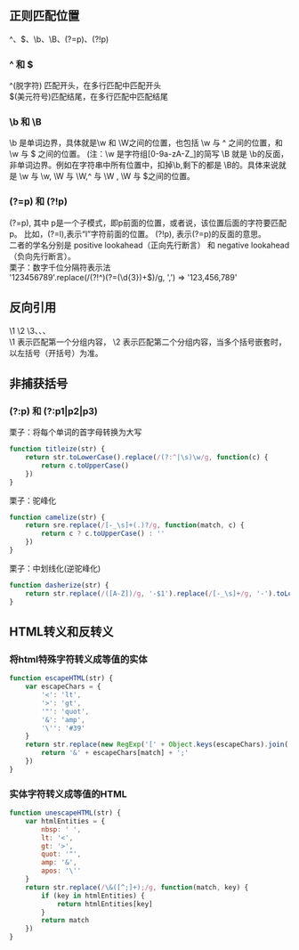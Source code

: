 ## 正则匹配位置  
^、$、\b、\B、(?=p)、(?!p)
### ^ 和 $
^(脱字符) 匹配开头，在多行匹配中匹配开头  
$(美元符号)匹配结尾，在多行匹配中匹配结尾  

### \b 和 \B
\b 是单词边界，具体就是\w 和 \W之间的位置，也包括 \w 与 ^ 之间的位置，和 \w 与 $ 之间的位置。
(注：\w 是字符组[0-9a-zA-Z_]的简写
\B 就是 \b的反面，非单词边界。例如在字符串中所有位置中，扣掉\b,剩下的都是 \B的。具体来说就是 \w 与 \w,
\W 与 \W,^ 与 \W , \W 与 $之间的位置。

### (?=p) 和 (?!p)  
(?=p), 其中 p是一个子模式，即p前面的位置，或者说，该位置后面的字符要匹配p。
比如，(?=l),表示“l”字符前面的位置。
(?!p), 表示(?=p)的反面的意思。  
二者的学名分别是 positive lookahead（正向先行断言） 和 negative lookahead（负向先行断言）。  
栗子：数字千位分隔符表示法  
'123456789'.replace(/(?!^)(?=(\d{3})+$)/g, ',')  => '123,456,789'

## 反向引用
\1  \2  \3、、、  
\1 表示匹配第一个分组内容， \2 表示匹配第二个分组内容，当多个括号嵌套时，以左括号（开括号）为准。  

## 非捕获括号
### (?:p) 和 (?:p1|p2|p3)
栗子：将每个单词的首字母转换为大写
```javascript
function titleize(str) {
    return str.toLowerCase().replace(/(?:^|\s)\w/g, function(c) {
        return c.toUpperCase()
    })
}
```
栗子：驼峰化
```javascript
function camelize(str) {
    return sre.replace(/[-_\s]+(.)?/g, function(match, c) {
        return c ? c.toUpperCase() : ''
    })
}
```
栗子：中划线化(逆驼峰化)
```javascript
function dasherize(str) {
    return str.replace(/([A-Z])/g, '-$1').replace(/[-_\s]+/g, '-').toLowerCase()
}
```
## HTML转义和反转义
### 将html特殊字符转义成等值的实体
```javascript
function escapeHTML(str) {
    var escapeChars = {
        '<': 'lt',
        '>': 'gt',
        '"': 'quot',
        '&': 'amp',
        '\'': '#39'
    }
    return str.replace(new RegExp('[' + Object.keys(escapeChars).join('') + ']'), 'g'), function(match) {
        return '&' + escapeChars[match] + ';'
    })
}
```
### 实体字符转义成等值的HTML
```javascript
function unescapeHTML(str) {
    var htmlEntities = {
        nbsp: ' ',
        lt: '<',
        gt: '>',
        quot: '"',
        amp: '&',
        apos: '\''
    }
    return str.replace(/\&([^;]+);/g, function(match, key) {
        if (key in htmlEntities) {
            return htmlEntities[key]
        }
        return match
    })
}
```

